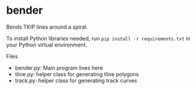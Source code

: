 # bender
Bends TKIP lines around a spiral.

To install Python libraries needed, run
`pip install -r requirements.txt`
in your Python virtual environment.

Files
- bender.py: Main program lives here
- tline.py: helper class for generating tline polygons
- track.py: helper class for generating track curves
